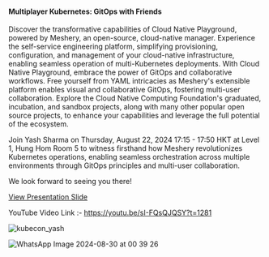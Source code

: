 #### Multiplayer Kubernetes: GitOps with Friends
Discover the transformative capabilities of Cloud Native Playground, powered by Meshery, an open-source, cloud-native manager. Experience the self-service engineering platform, simplifying provisioning, configuration, and management of your cloud-native infrastructure, enabling seamless operation of multi-Kubernetes deployments. With Cloud Native Playground, embrace the power of GitOps and collaborative workflows. Free yourself from YAML intricacies as Meshery's extensible platform enables visual and collaborative GitOps, fostering multi-user collaboration. Explore the Cloud Native Computing Foundation's graduated, incubation, and sandbox projects, along with many other popular open source projects, to enhance your capabilities and leverage the full potential of the ecosystem.

Join Yash Sharma on Thursday, August 22, 2024 17:15 - 17:50 HKT at Level 1, Hung Hom Room 5 to witness firsthand how Meshery revolutionizes Kubernetes operations, enabling seamless orchestration across multiple environments through GitOps principles and multi-user collaboration.

We look forward to seeing you there!

[View Presentation Slide](https://docs.google.com/presentation/d/1TW6k6NpDUd90xVkqTxakA0MbjzGjm3unIcxyf9DVg-E/edit?usp=sharing)

YouTube Video Link :- https://youtu.be/sI-FQsQJQSY?t=1281


![kubecon_yash](https://github.com/user-attachments/assets/ae6681c5-8531-46cf-9853-6455dfb326de)


![WhatsApp Image 2024-08-30 at 00 39 26](https://github.com/user-attachments/assets/100b32ac-67d5-46c4-bc3b-4138be245421)
